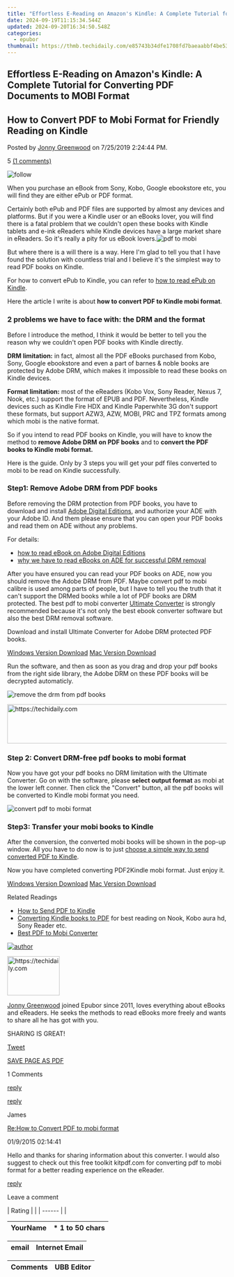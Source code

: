 ```yaml
---
title: "Effortless E-Reading on Amazon's Kindle: A Complete Tutorial for Converting PDF Documents to MOBI Format"
date: 2024-09-19T11:15:34.544Z
updated: 2024-09-20T16:34:50.548Z
categories:
  - epubor
thumbnail: https://thmb.techidaily.com/e85743b34dfe1708fd7baeaabbf4be530a9d0acc972c34955c94cad23467f1e0.jpg
---
```


## Effortless E-Reading on Amazon's Kindle: A Complete Tutorial for Converting PDF Documents to MOBI Format

## How to Convert PDF to Mobi Format for Friendly Reading on Kindle

Posted by [Jonny Greenwood](https://plus.google.com/u/0/+JonnyGreenwood999) on 7/25/2019 2:24:44 PM.

5 [(1 comments)](http://www.epubor.com/#comment-area) 

![follow](http://www.epubor.com/images/follow.png)

When you purchase an eBook from Sony, Kobo, Google ebookstore etc, you will find they are either ePub or PDF format.

Certainly both ePub and PDF files are supported by almost any devices and platforms. But if you were a Kindle user or an eBooks lover, you will find there is a fatal problem that we couldn't open these books with Kindle tablets and e-ink eReaders while Kindle devices have a large market share in eReaders. So it's really a pity for us eBook lovers.![pdf to mobi](https://epubor.com/images/uppic/pdf2mobi-1.png)

But where there is a will there is a way. Here I'm glad to tell you that I have found the solution with countless trial and I believe it's the simplest way to read PDF books on Kindle.

For how to convert ePub to Kindle, you can refer to [how to read ePub on Kindle](https://tools.techidaily.com/epubor/products/).

Here the article I write is about **how to convert PDF to Kindle mobi format**.

### 2 problems we have to face with: the DRM and the format

Before I introduce the method, I think it would be better to tell you the reason why we couldn't open PDF books with Kindle directly.

**DRM limitation:** in fact, almost all the PDF eBooks purchased from Kobo, Sony, Google ebookstore and even a part of barnes & noble books are protected by Adobe DRM, which makes it impossible to read these books on Kindle devices.

**Format limitation:** most of the eReaders (Kobo Vox, Sony Reader, Nexus 7, Nook, etc.) support the format of EPUB and PDF. Nevertheless, Kindle devices such as Kindle Fire HDX and Kindle Paperwhite 3G don't support these formats, but support AZW3, AZW, MOBI, PRC and TPZ formats among which mobi is the native format.

So if you intend to read PDF books on Kindle, you will have to know the method to **remove Adobe DRM** **on PDF books** and to **convert the PDF books to Kindle mobi format.** 

Here is the guide. Only by 3 steps you will get your pdf files converted to mobi to be read on Kindle successfully.

### Step1: Remove Adobe DRM from PDF books

Before removing the DRM protection from PDF books, you have to download and install [Adobe Digital Editions](http://www.adobe.com/products/digital-editions.html), and authorize your ADE with your Adobe ID. And them please ensure that you can open your PDF books and read them on ADE without any problems.

For details:

* [how to read eBook on Adobe Digital Editions](https://tools.techidaily.com/epubor/products/)
* [why we have to read eBooks on ADE for successful DRM removal](https://tools.techidaily.com/epubor/products/)

After you have ensured you can read your PDF books on ADE, now you should remove the Adobe DRM from PDF. Maybe convert pdf to mobi calibre is used among parts of people, but I have to tell you the truth that it can't support the DRMed books while a lot of PDF books are DRM protected. The best pdf to mobi converter [Ultimate Converter](https://tools.techidaily.com/epubor/ultimate/) is strongly recommended because it's not only the best ebook converter software but also the best DRM removal software.

Download and install Ultimate Converter for Adobe DRM protected PDF books.

[Windows Version Download](https://tools.techidaily.com/epubor/ultimate/) [Mac Version Download](https://tools.techidaily.com/epubor/ultimate/) 

Run the software, and then as soon as you drag and drop your pdf books from the right side library, the Adobe DRM on these PDF books will be decrypted automaticly.

![remove the drm from pdf books](http://www.epubor.com/images/uppic/pdf2mobi-3.png)

<!-- affiliate ads begin -->
<a href="https://aligracehair.sjv.io/c/5597632/2135375/19272" target="_top" id="2135375">
  <img src="//a.impactradius-go.com/display-ad/19272-2135375" border="0" alt="https://techidaily.com" width="728" height="90"/>
</a>
<img height="0" width="0" src="https://aligracehair.sjv.io/i/5597632/2135375/19272" style="position:absolute;visibility:hidden;" border="0" />
<!-- affiliate ads end -->

### Step 2: Convert DRM-free pdf books to mobi format

Now you have got your pdf books no DRM limitation with the Ultimate Converter. Go on with the software, please **select output format** as mobi at the lower left conner. Then click the "Convert" button, all the pdf books will be converted to Kindle mobi format you need.

![convert pdf to mobi format](http://www.epubor.com/images/uppic/pdf2mobi-4.jpg)

### Step3: Transfer your mobi books to Kindle

After the conversion, the converted mobi books will be shown in the pop-up window. All you have to do now is to just [choose a simple way to send converted PDF to Kindle](https://tools.techidaily.com/epubor/products/).

Now you have completed converting PDF2Kindle mobi format. Just enjoy it.

[Windows Version Download](https://tools.techidaily.com/epubor/ultimate/) [Mac Version Download](https://tools.techidaily.com/epubor/ultimate/) 

Related Readings

* [How to Send PDF to Kindle](https://tools.techidaily.com/epubor/products/)
[](https://tools.techidaily.com/epubor/products/)
* [](https://tools.techidaily.com/epubor/products/)[Converting Kindle books to PDF](https://tools.techidaily.com/epubor/products/) for best reading on Nook, Kobo aura hd, Sony Reader etc.
* [Best PDF to Mobi Converter](https://tools.techidaily.com/epubor/products/)
[](https://tools.techidaily.com/epubor/products/)
[](https://tools.techidaily.com/epubor/products/)

[](https://tools.techidaily.com/epubor/products/)

[](https://tools.techidaily.com/epubor/products/)

[![author](http://www.epubor.com/images/uppic/jonny.png)](https://tools.techidaily.com/epubor/products/)

<!-- affiliate ads begin -->
<a href="https://25home.pxf.io/c/5597632/2148636/16836" target="_top" id="2148636">
  <img src="//a.impactradius-go.com/display-ad/16836-2148636" border="0" alt="https://techidaily.com" width="120" height="90"/>
</a>
<img height="0" width="0" src="https://25home.pxf.io/i/5597632/2148636/16836" style="position:absolute;visibility:hidden;" border="0" />
<!-- affiliate ads end -->

[](https://tools.techidaily.com/epubor/products/)

[](https://tools.techidaily.com/epubor/products/)[Jonny Greenwood](https://plus.google.com/u/0/+JonnyGreenwood999) joined Epubor since 2011, loves everything about eBooks and eReaders. He seeks the methods to read eBooks more freely and wants to share all he has got with you.

SHARING IS GREAT!

[Tweet](https://twitter.com/share) 

[SAVE PAGE AS PDF](https://tools.techidaily.com/epubor/products/) 

1 Comments

[reply](https://tools.techidaily.com/epubor/products/) 

[reply](https://tools.techidaily.com/epubor/products/) 

James

[Re:How to Convert PDF to mobi format](https://tools.techidaily.com/epubor/products/)

01/9/2015 02:14:41

Hello and thanks for sharing information about this converter. I would also suggest to check out this free toolkit kitpdf.com for converting pdf to mobi format for a better reading experience on the eReader.

[reply](https://tools.techidaily.com/epubor/products/) 

Leave a comment

| Rating |  |
| ------ |  |

| YourName | \*  1 to 50 chars |
| -------- | ----------------- |

| email | Internet Email |
| ----- | -------------- |

| Comments | UBB Editor |
| -------- | ---------- |

<ins class="adsbygoogle"
     style="display:block"
     data-ad-format="autorelaxed"
     data-ad-client="ca-pub-7571918770474297"
     data-ad-slot="1223367746"></ins>

<ins class="adsbygoogle"
     style="display:block"
     data-ad-client="ca-pub-7571918770474297"
     data-ad-slot="8358498916"
     data-ad-format="auto"
     data-full-width-responsive="true"></ins>




